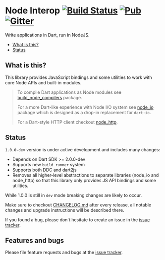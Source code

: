 # Node Interop [![Build Status](https://img.shields.io/travis-ci/pulyaevskiy/node-interop.svg?branch=master&style=flat-square)](https://travis-ci.org/pulyaevskiy/node-interop) [![Pub](https://img.shields.io/pub/v/node_interop.svg?style=flat-square)](https://pub.dartlang.org/packages/node_interop) [![Gitter](https://img.shields.io/badge/chat-on%20gitter-c73061.svg?style=flat-square)](https://gitter.im/pulyaevskiy/node-interop)

Write applications in Dart, run in NodeJS.

* [What is this?](#what-is-this?)
* [Status](#status)

## What is this?

This library provides JavaScript bindings and some utilities to work with 
core Node APIs and built-in modules.

> To compile Dart applications as Node modules see 
> [build_node_compilers][build_node_compilers_pub] package.
> 
> For a more Dart-like experience with Node I/O system see 
> [node_io][node_io_pub] package which is designed as a drop-in replacement 
> for `dart:io`.
>
> For a Dart-style HTTP client checkout [node_http][node_http_pub].

[build_node_compilers_pub]: https://pub.dartlang.org/packages/build_node_compilers
[node_io_pub]: https://pub.dartlang.org/packages/node_io
[node_http_pub]: https://pub.dartlang.org/packages/node_http

## Status

`1.0.0-dev` version is under active development and includes many changes:

- Depends on Dart SDK >= 2.0.0-dev
- Supports new `build_runner` system
- Supports both DDC and dart2js
- Removes all higher-level abstractions to separate libraries 
  (node_io and node_http) so that this library only provides JS API bindings
  and some utilities.

While 1.0.0 is still in `dev` mode breaking changes are likely to occur.

Make sure to checkout [CHANGELOG.md][changelog] after every release, all 
notable changes and upgrade instructions will be described there.

If you found a bug, please don't hesitate to create an issue in the
[issue tracker][issue_tracker].

[changelog]: https://github.com/pulyaevskiy/node-interop/blob/master/node_interop/CHANGELOG.md
[issue_tracker]: http://github.com/pulyaevskiy/node-interop/issues/new

## Features and bugs

Please file feature requests and bugs at the [issue tracker][issue_tracker].
